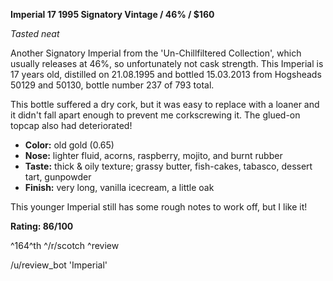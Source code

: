 **Imperial 17 1995 Signatory Vintage / 46% / $160**

*Tasted neat*

Another Signatory Imperial from the 'Un-Chillfiltered Collection', which usually releases at 46%, so unfortunately not cask strength.  This Imperial is 17 years old, distilled on 21.08.1995 and bottled 15.03.2013 from Hogsheads 50129 and 50130, bottle number 237 of 793 total.

This bottle suffered a dry cork, but it was easy to replace with a loaner and it didn't fall apart enough to prevent me corkscrewing it.  The glued-on topcap also had deteriorated!

* **Color:** old gold (0.65)
* **Nose:** lighter fluid, acorns, raspberry, mojito, and burnt rubber
* **Taste:** thick & oily texture; grassy butter, fish-cakes, tabasco, dessert tart, gunpowder
* **Finish:** very long, vanilla icecream, a little oak

This younger Imperial still has some rough notes to work off, but I like it!

**Rating: 86/100**

^164^th ^/r/scotch ^review

/u/review_bot 'Imperial'
